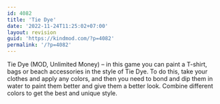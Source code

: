 ```yaml
---
id: 4082
title: 'Tie Dye'
date: '2022-11-24T11:25:02+07:00'
layout: revision
guid: 'https://kindmod.com/?p=4082'
permalink: '/?p=4082'
---
```


Tie Dye (MOD, Unlimited Money) – in this game you can paint a T-shirt, bags or beach accessories in the style of Tie Dye. To do this, take your clothes and apply any colors, and then you need to bond and dip them in water to paint them better and give them a better look. Combine different colors to get the best and unique style.